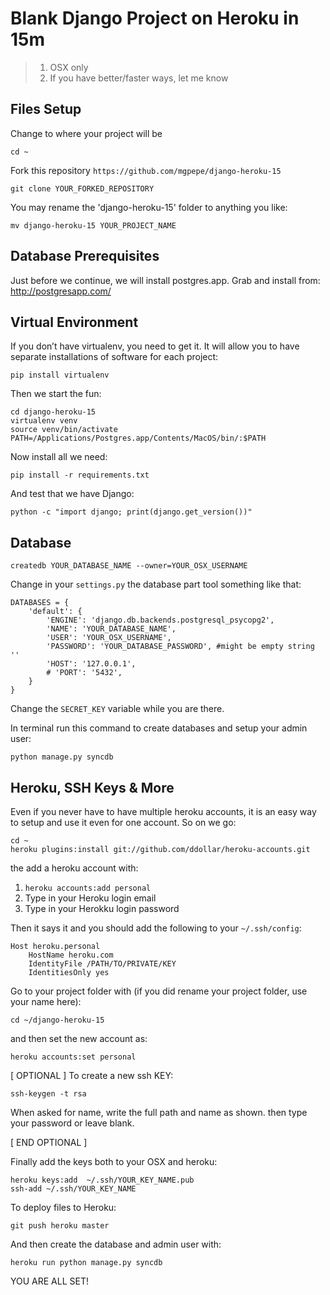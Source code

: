 Blank Django Project on Heroku in 15m
=====================================

> 1. OSX only
> 2. If you have better/faster ways, let me know

Files Setup
-----------

Change to where your project will be

    cd ~

Fork this repository `https://github.com/mgpepe/django-heroku-15`

    git clone YOUR_FORKED_REPOSITORY

You may rename the 'django-heroku-15' folder to anything you like:

    mv django-heroku-15 YOUR_PROJECT_NAME

Database Prerequisites
--------------------------------

Just before we continue, we will install postgres.app. Grab and install from: http://postgresapp.com/


Virtual Environment
-----------------------

If you don’t have virtualenv, you need to get it. It will allow you to have separate installations of software for each project:

    pip install virtualenv
    
Then we start the fun:

    cd django-heroku-15
    virtualenv venv
    source venv/bin/activate
    PATH=/Applications/Postgres.app/Contents/MacOS/bin/:$PATH

Now install all we need:

    pip install -r requirements.txt

And test that we have Django:

    python -c "import django; print(django.get_version())"

Database
--------

    createdb YOUR_DATABASE_NAME --owner=YOUR_OSX_USERNAME
    
Change in your `settings.py` the database part tool something like that:
    
    DATABASES = {
        'default': {
            'ENGINE': 'django.db.backends.postgresql_psycopg2',
            'NAME': 'YOUR_DATABASE_NAME',
            'USER': 'YOUR_OSX_USERNAME',
            'PASSWORD': 'YOUR_DATABASE_PASSWORD', #might be empty string ''
            'HOST': '127.0.0.1',
            # 'PORT': '5432',
        }
    }

Change the `SECRET_KEY` variable while you are there.

In terminal run this command to create databases and setup your admin user:

    python manage.py syncdb

Heroku, SSH Keys & More
-------------------------------

Even if you never have to have multiple heroku accounts, it is an easy way to setup and use it even for one account. So on we go:

    cd ~
    heroku plugins:install git://github.com/ddollar/heroku-accounts.git
    
the add a heroku account with:

1. `heroku accounts:add personal`
2. Type in your Heroku login email
3. Type in your Herokku login password

Then it says it and you should add the following to your `~/.ssh/config`:

    Host heroku.personal
        HostName heroku.com
        IdentityFile /PATH/TO/PRIVATE/KEY
        IdentitiesOnly yes

Go to your project folder with (if you did rename your project folder, use your name here):

    cd ~/django-heroku-15
    
and then set the new account as:

    heroku accounts:set personal
    
[ OPTIONAL ] To create a new ssh KEY:

    ssh-keygen -t rsa
    
When asked for name, write the full path and name as shown. then type your password or leave blank.

[ END OPTIONAL ]

Finally add the keys both to your OSX and heroku:

    heroku keys:add  ~/.ssh/YOUR_KEY_NAME.pub
    ssh-add ~/.ssh/YOUR_KEY_NAME
    
To deploy files to Heroku:

    git push heroku master
    
And then create the database and admin user with:

    heroku run python manage.py syncdb
    
YOU ARE ALL SET!
